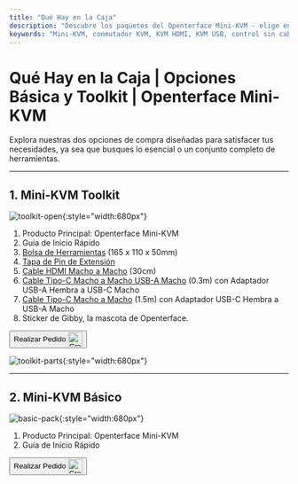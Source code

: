 ```yaml
---
title: "Qué Hay en la Caja"
description: "Descubre los paquetes del Openterface Mini-KVM - elige entre las opciones Básica y Toolkit. Solución KVM completa con conectividad HDMI, USB-C y accesorios para una gestión de dispositivos sin problemas."
keywords: "Mini-KVM, conmutador KVM, KVM HDMI, KVM USB, control sin cabeza, periféricos de computadora, kit de herramientas KVM, accesorios KVM, configuración de trabajo remoto, control de múltiples dispositivos"
---
```


# **Qué Hay en la Caja** | Opciones Básica y Toolkit | Openterface Mini-KVM

Explora nuestras dos opciones de compra diseñadas para satisfacer tus necesidades, ya sea que busques lo esencial o un conjunto completo de herramientas.

---

## 1. Mini-KVM **Toolkit**

![toolkit-open](https://assets.openterface.com/images/product/toolkit-open.jpg){:style="width:680px"}

1. Producto Principal: Openterface Mini-KVM
2. Guía de Inicio Rápido
3. [Bolsa de Herramientas](/product/accessories/#openterface-toolkit-bag) (165 x 110 x 50mm)
4. [Tapa de Pin de Extensión](../extension-pins)
5. [Cable HDMI Macho a Macho](/product/accessories/#hdmi-male-to-male-cable) (30cm)
6. [Cable Tipo-C Macho a Macho USB-A Macho](/product/accessories/#type-c-to-usb-a-cable-with-adapter) (0.3m) con Adaptador USB-A Hembra a USB-C Macho
7. [Cable Tipo-C Macho a Macho](/product/accessories/#upgraded-nylon-usb-c-cable-240w-fast-charging-10gbps-data-transfer) (1.5m) con Adaptador USB-C Hembra a USB-A Macho
8. Sticker de Gibby, la mascota de Openterface.

<button class="md-button" onclick="window.location.href='https://www.crowdsupply.com/techxartisan/openterface-mini-kvm#products'"> Realizar Pedido <img src="https://assets.openterface.com/images/trademark/crowd-supply.svg" alt="Crowd Supply" style="vertical-align: middle; height: 26px;"></button>

![toolkit-parts](https://assets.openterface.com/images/product/toolkit-parts.jpg){:style="width:680px"}

---

## 2. Mini-KVM **Básico**

![basic-pack](https://assets.openterface.com/images/product/basic-with-maunal.jpg){:style="width:680px"}

1. Producto Principal: Openterface Mini-KVM
2. Guía de Inicio Rápido

<button class="md-button" onclick="window.location.href='https://www.crowdsupply.com/techxartisan/openterface-mini-kvm#products'"> Realizar Pedido <img src="https://assets.openterface.com/images/trademark/crowd-supply.svg" alt="Crowd Supply" style="vertical-align: middle; height: 26px;"></button>
